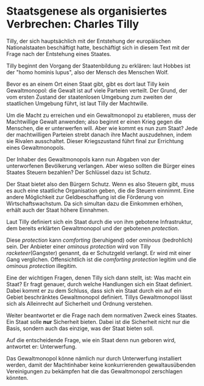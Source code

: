 # Staatsgenese als organisiertes Verbrechen: Charles Tilly

<!-- TODO MH: Hier brauchen wir glaube ich erstmal einen einleitenden Satz; warum sollte uns das in unserem Kurs interessieren? (Tip: weil wir es mit Demokratie zu tun haben, und Demokratie das treffen von Kollektiv verbindlichen Entscheidungen betrifft, dafür also einen Staat braucht.) -->
Tilly, der sich hauptsächlich mit der Entstehung der europäischen Nationalstaaten beschäftigt hatte, beschäftigt sich in diesem Text mit der Frage nach der Entstehung eines Staates.

Tilly beginnt den Vorgang der Staatenbildung zu erklären: laut Hobbes ist der "homo hominis lupus", also der Mensch des Menschen Wolf.
<!-- TODO MH: andersrum probieren. Etwa: "Tillys Theorie der Staatsgenese beginnt im Hobbeschen (Quelle) Urzustand: Der Krieg von jedem gegen jeden." -->
Bevor es an einem Ort einen Staat gibt, gibt es dort laut Tilly kein Gewaltmonopol:
die Gewalt ist auf viele Parteien verteilt.
Der Grund, der vom ersten Zustand der staatenlosen Umgebung zum zweiten der staatlichen Umgebung führt, ist laut Tilly der Machtwille.
<!-- TODO MH: Zitat? Wo redet Tilly vom Machtwillen? Das ist nicht der Grund; der Grund ist vielmehr dass die Produktion von Gewalt im von vorneherein gegebene Wettbewerb (krieg von jedem gegen jeden) durch Technologie und org. Innovation positiven Skalenerträgen unterliegt. Deshalb gewinnt der größere. -->
<!-- TODO MH: hier evtl. Darstellung von positiven Skalenerträgen einfügen? -->
Um die Macht zu erreichen und ein Gewaltmonopol zu etablieren, muss der Machtwillige Gewalt anwenden; also beginnt er einen Krieg gegen die Menschen, die er unterwerfen will.
Aber wie kommt es nun zum Staat?
Jede der machtwilligen Parteien strebt danach ihre Macht auszudehnen, indem sie Rivalen ausschaltet.
Dieser Kriegszustand führt final zur Errichtung eines Gewaltmonopols.
<!-- FIXME MH: Wortwahl "final"? Außerdem fehlen hier wieder die skalenerträge -->
Der Inhaber des Gewaltmonopols kann nun Abgaben von der unterworfenen Bevölkerung verlangen.
Aber wieso sollten die Bürger eines Staates Steuern bezahlen?
Der Schlüssel dazu ist Schutz.
<!-- TODO MH: deutsche Begriffe verwenden (auch unten stehend) für protection etc. -->
Der Staat bietet also den Bürgern Schutz.
Wenn es also Steuern gibt, muss es auch eine staatliche Organisation geben, die die Steuern einnimmt.
Eine andere Möglichkeit zur Geldbeschaffung ist die Förderung von Wirtschaftswachstum.
Da sich simultan dazu die Einkommen erhöhen, erhält auch der Staat höhere Einnahmen.
<!-- TODO MH: der Kreislauf der in Tilly dargestellt wird ist hier noch etwas durcheinander; Wirtschaftswachstum lassen wir mal raus. Wichtiger wäre: Extraktion (Besteuerung) erlaubt (nach außen: Krieg) und erfordert (nach innen: Eintreibung der Steuern) Mittel der Gewaltproduktion. -->

Laut Tilly definiert sich ein Staat durch die von ihm gebotene Infrastruktur, dem bereits erklärten Gewaltmonopol und der gebotenen *protection*.
<!-- TODO MH: redundant? -->

Diese *protection* kann *comforting* (beruhigend) oder *ominous* (bedrohlich) sein.
Der Anbieter einer *ominous protection* wird von Tilly *racketeer*(Gangster) genannt, da er Schutzgeld verlangt.
Er wird mit einer Gang verglichen.
Offensichtlich ist die *comforting protection* legitim und die *ominous protection* illegitim.
<!-- TODO MH: deutsche Begriffe, auch eigene Übersetzungen wählen – oder, wenn ganz prägnant, dann ein Zitat im Original verwenden. -->
<!-- TODO MH: Diese Doppeldeutigkeit der "protection" sollte schon vorher erklärt werden, weiter am Anfang; vielleicht auch wieder mit einem Beispiel -->

Eine der wichtigen Fragen, denen Tilly sich dann stellt, ist: Was macht ein Staat?
Er fragt genauer, durch welche Handlungen sich ein Staat definiert.
Dabei kommt er zu dem Schluss, dass sich ein Staat durch ein auf ein Gebiet beschränktes Gewaltmonopol definiert.
Tillys Gewaltmonopol lässt sich als Alleinrecht auf Sicherheit und Ordnung verstehen.

Weiter beantwortet er die Frage nach dem normativen Zweck eines Staates.
Ein Staat solle **nur** Sicherheit bieten.
Dabei ist die Sicherheit nicht nur die Basis, sondern auch das einzige, was der Staat bieten soll.
<!-- FIXME MH: eigentlich sagt Tilly zu dem o.s. 2 paragraphen nichts; er erklärt nur wie ein Staat entsteht. -->

Auf die entscheidende Frage, wie ein Staat denn nun geboren wird, antwortet er: Unterwerfung.
<!-- TODO MH: schöne Zuspitzung, aber etwas sprachlich komisch. Er antwortet ja nicht direkt ... lieber: "Für Tilly wird ein Start geboren aus ..." ö.ä. -->
Das Gewaltmonopol könne nämlich nur durch Unterwerfung installiert werden, damit der Machtinhaber keine konkurrierenden gewaltausübenden Vereinigungen zu bekämpfen hat die das Gewaltmonopol zerschlagen könnten.
<!-- TODO MH: Hier fehlt jetzt schon noch ein bisschen eine Einschätzung/Überleitung zum Kursthema. Was bedeutet das also für unseren Kursthema (vielleicht das Staaten sehr mächtig, aber auch sehr gefährlich sind?) Und was für Bildung? (wenn überhaupt etwas ... vielleicht vgl. Schulpflicht, Regelschule?) -->
